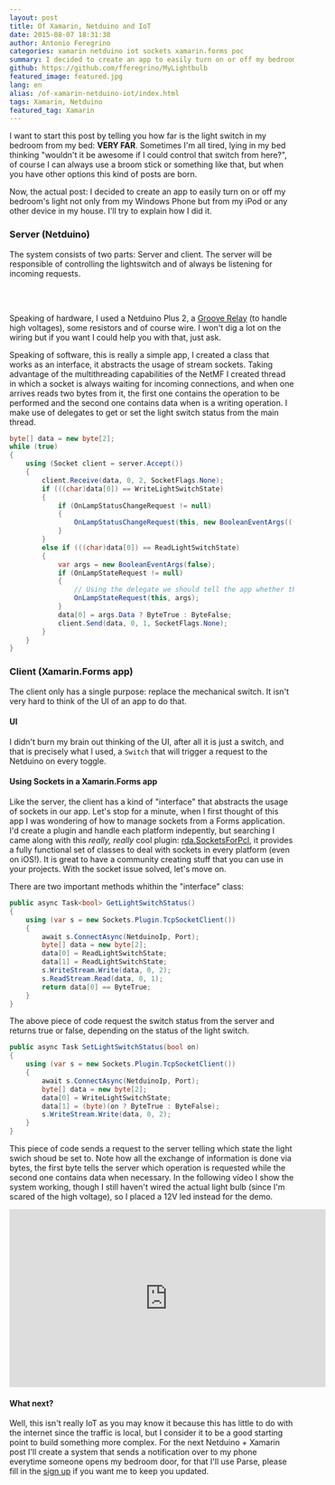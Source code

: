 ```yaml
---
layout: post
title: Of Xamarin, Netduino and IoT
date: 2015-08-07 18:31:38
author: Antonio Feregrino
categories: xamarin netduino iot sockets xamarin.forms poc
summary: I decided to create an app to easily turn on or off my bedroom's light not only from my Windows Phone but from my iPod or any other device in my house. I'll try to explain how I did it.
github: https://github.com/fferegrino/MyLightbulb
featured_image: featured.jpg
lang: en
alias: /of-xamarin-netduino-iot/index.html
tags: Xamarin, Netduino
featured_tag: Xamarin
---
```


<p>I want to start this post by telling you how far is the light switch in my bedroom from my bed: <strong>VERY FAR</strong>. Sometimes I'm all tired, lying in my bed thinking "wouldn't it be awesome if I could control that switch from here?", of course I can always use a broom stick or something like that, but when you have other options this kind of posts are born.</p>
<p>Now, the actual post: I decided to create an app to easily turn on or off my bedroom's light not only from my Windows Phone but from my iPod or any other device in my house. I'll try to explain how I did it.</p> 

<h3>Server (Netduino)</h3>
<p>The system consists of two parts: Server and client. The server will be responsible of controlling the lightswitch and of always be listening for incoming requests.</p>
<br />
<br />
<p>Speaking of hardware, I used a Netduino Plus 2, a <a href="http://www.seeedstudio.com/depot/Grove-Relay-p-769.html" target="_blank">Groove Relay</a> (to handle high voltages), some resistors and of course wire. I won't dig a lot on the wiring but if you want I could help you with that, just ask.</p>
<p>Speaking of software, this is really a simple app, I created a class that works as an interface, it abstracts the usage of stream sockets. Taking advantage of the multithreading capabilities of the NetMF I created  thread in which a socket is always waiting for incoming connections, and when one arrives reads two bytes from it, the first one contains the operation to be performed and the second one contains data when is a writing operation. I make use of delegates to get or set the light switch status from the main thread.</p>

```csharp  
byte[] data = new byte[2];
while (true)
{
    using (Socket client = server.Accept())
    {
        client.Receive(data, 0, 2, SocketFlags.None);
        if (((char)data[0]) == WriteLightSwitchState)
        {
            if (OnLampStatusChangeRequest != null)
            {
                OnLampStatusChangeRequest(this, new BooleanEventArgs(((char)data[1]) == ByteTrue));
            }
        }
        else if (((char)data[0]) == ReadLightSwitchState)
        {
            var args = new BooleanEventArgs(false);
            if (OnLampStateRequest != null)
            {
                // Using the delegate we should tell the app whether the switch is on or off
                OnLampStateRequest(this, args);
            }
            data[0] = args.Data ? ByteTrue : ByteFalse;
            client.Send(data, 0, 1, SocketFlags.None);
        }
    }
}
```  

<h3>Client (Xamarin.Forms app)</h3>
<p>The client only has a single purpose: replace the mechanical switch. It isn't very hard to think of the UI of an app to do that.</p> 

<h4>UI</h4>
<p>I didn't burn my brain out thinking of the UI, after all it is just a switch, and that is precisely what I used, a <code>Switch</code> that will trigger a request to the Netduino on every toggle.</p>

<h4>Using Sockets in a Xamarin.Forms app</h4>
<p>Like the server, the client has a kind of "interface" that abstracts the usage of sockets in our app. Let's stop for a minute, when I first thought of this app I was wondering of how to manage sockets from a Forms application. I'd create a plugin and handle each platform indepently, but searching I came along with this <i>really, really</i> cool plugin: <a target="_blank" href="https://github.com/rdavisau/sockets-for-pcl">rda.SocketsForPcl</a>, it provides a fully functional set of classes to deal with sockets in every platform (even on iOS!). It is great to have a community creating stuff that you can use in your projects. With the socket issue solved, let's move on.</p>

<p>There are two important methods whithin the "interface" class:</p> 

```csharp  
public async Task<bool> GetLightSwitchStatus()
{
    using (var s = new Sockets.Plugin.TcpSocketClient())
    {
        await s.ConnectAsync(NetduinoIp, Port);
        byte[] data = new byte[2];
        data[0] = ReadLightSwitchState;
        data[1] = ReadLightSwitchState;
        s.WriteStream.Write(data, 0, 2);
        s.ReadStream.Read(data, 0, 1);
        return data[0] == ByteTrue;
    }
}
```  

<p>The above piece of code request the switch status from the server and returns true or false, depending on the status of the light switch.</p>

```csharp  
public async Task SetLightSwitchStatus(bool on)
{
    using (var s = new Sockets.Plugin.TcpSocketClient())
    {
        await s.ConnectAsync(NetduinoIp, Port);
        byte[] data = new byte[2];
        data[0] = WriteLightSwitchState;
        data[1] = (byte)(on ? ByteTrue : ByteFalse);
        s.WriteStream.Write(data, 0, 2);
    }
}
```  

<p>This piece of code sends a request to the server telling which state the light swich shoud be set to. Note how all the exchange of information is done via bytes, the first byte tells the server which operation is requested while the second one contains data when necessary. In the following vídeo I show the system working, though I still haven't wired the actual light bulb (since I'm scared of the high voltage), so I placed a 12V led instead for the demo.</p>

<iframe width="560" height="315" src="https://www.youtube.com/embed/tLuWTyCHQ1w" frameborder="0" allowfullscreen></iframe>

<h4>What next?</h4>
<p>Well, this isn't really IoT as you may know it because this has little to do with the internet since the traffic is local, but I consider it to be a good starting point to build something more complex. For the next Netduino + Xamarin post I'll create a system that sends a notification over to my phone everytime someone opens my bedroom door, for that I'll use Parse, please fill in the <a href="/signup">sign up</a> if you want me to keep you updated.</p>